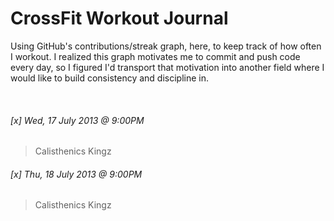 CrossFit Workout Journal
========

Using GitHub's contributions/streak graph, here, to keep track of how often I workout. I realized this graph
motivates me to commit and push code every day, so I figured I'd transport that motivation into another
field where I would like to build consistency and discipline in.

<br />

###### [x] Wed, 17 July 2013 @ 9:00PM  
  > Calisthenics Kingz

###### [x] Thu, 18 July 2013 @ 9:00PM  
  > Calisthenics Kingz
